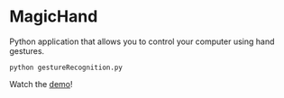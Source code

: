 # MagicHand

Python application that allows you to control your computer using hand gestures.

`python gestureRecognition.py`

Watch the [demo](https://www.youtube.com/watch?v=J10Yt9SPHpY)!
